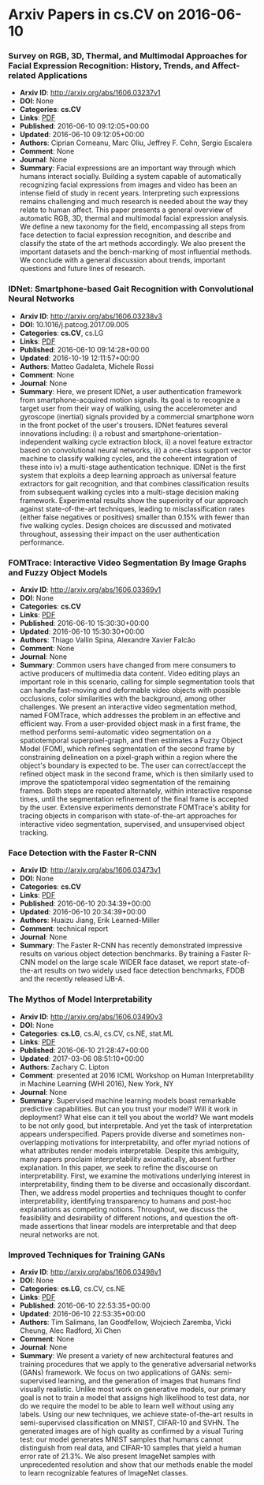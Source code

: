# Arxiv Papers in cs.CV on 2016-06-10
### Survey on RGB, 3D, Thermal, and Multimodal Approaches for Facial Expression Recognition: History, Trends, and Affect-related Applications
- **Arxiv ID**: http://arxiv.org/abs/1606.03237v1
- **DOI**: None
- **Categories**: **cs.CV**
- **Links**: [PDF](http://arxiv.org/pdf/1606.03237v1)
- **Published**: 2016-06-10 09:12:05+00:00
- **Updated**: 2016-06-10 09:12:05+00:00
- **Authors**: Ciprian Corneanu, Marc Oliu, Jeffrey F. Cohn, Sergio Escalera
- **Comment**: None
- **Journal**: None
- **Summary**: Facial expressions are an important way through which humans interact socially. Building a system capable of automatically recognizing facial expressions from images and video has been an intense field of study in recent years. Interpreting such expressions remains challenging and much research is needed about the way they relate to human affect. This paper presents a general overview of automatic RGB, 3D, thermal and multimodal facial expression analysis. We define a new taxonomy for the field, encompassing all steps from face detection to facial expression recognition, and describe and classify the state of the art methods accordingly. We also present the important datasets and the bench-marking of most influential methods. We conclude with a general discussion about trends, important questions and future lines of research.



### IDNet: Smartphone-based Gait Recognition with Convolutional Neural Networks
- **Arxiv ID**: http://arxiv.org/abs/1606.03238v3
- **DOI**: 10.1016/j.patcog.2017.09.005
- **Categories**: **cs.CV**, cs.LG
- **Links**: [PDF](http://arxiv.org/pdf/1606.03238v3)
- **Published**: 2016-06-10 09:14:28+00:00
- **Updated**: 2016-10-19 12:11:57+00:00
- **Authors**: Matteo Gadaleta, Michele Rossi
- **Comment**: None
- **Journal**: None
- **Summary**: Here, we present IDNet, a user authentication framework from smartphone-acquired motion signals. Its goal is to recognize a target user from their way of walking, using the accelerometer and gyroscope (inertial) signals provided by a commercial smartphone worn in the front pocket of the user's trousers. IDNet features several innovations including: i) a robust and smartphone-orientation-independent walking cycle extraction block, ii) a novel feature extractor based on convolutional neural networks, iii) a one-class support vector machine to classify walking cycles, and the coherent integration of these into iv) a multi-stage authentication technique. IDNet is the first system that exploits a deep learning approach as universal feature extractors for gait recognition, and that combines classification results from subsequent walking cycles into a multi-stage decision making framework. Experimental results show the superiority of our approach against state-of-the-art techniques, leading to misclassification rates (either false negatives or positives) smaller than 0.15% with fewer than five walking cycles. Design choices are discussed and motivated throughout, assessing their impact on the user authentication performance.



### FOMTrace: Interactive Video Segmentation By Image Graphs and Fuzzy Object Models
- **Arxiv ID**: http://arxiv.org/abs/1606.03369v1
- **DOI**: None
- **Categories**: **cs.CV**
- **Links**: [PDF](http://arxiv.org/pdf/1606.03369v1)
- **Published**: 2016-06-10 15:30:30+00:00
- **Updated**: 2016-06-10 15:30:30+00:00
- **Authors**: Thiago Vallin Spina, Alexandre Xavier Falcão
- **Comment**: None
- **Journal**: None
- **Summary**: Common users have changed from mere consumers to active producers of multimedia data content. Video editing plays an important role in this scenario, calling for simple segmentation tools that can handle fast-moving and deformable video objects with possible occlusions, color similarities with the background, among other challenges. We present an interactive video segmentation method, named FOMTrace, which addresses the problem in an effective and efficient way. From a user-provided object mask in a first frame, the method performs semi-automatic video segmentation on a spatiotemporal superpixel-graph, and then estimates a Fuzzy Object Model (FOM), which refines segmentation of the second frame by constraining delineation on a pixel-graph within a region where the object's boundary is expected to be. The user can correct/accept the refined object mask in the second frame, which is then similarly used to improve the spatiotemporal video segmentation of the remaining frames. Both steps are repeated alternately, within interactive response times, until the segmentation refinement of the final frame is accepted by the user. Extensive experiments demonstrate FOMTrace's ability for tracing objects in comparison with state-of-the-art approaches for interactive video segmentation, supervised, and unsupervised object tracking.



### Face Detection with the Faster R-CNN
- **Arxiv ID**: http://arxiv.org/abs/1606.03473v1
- **DOI**: None
- **Categories**: **cs.CV**
- **Links**: [PDF](http://arxiv.org/pdf/1606.03473v1)
- **Published**: 2016-06-10 20:34:39+00:00
- **Updated**: 2016-06-10 20:34:39+00:00
- **Authors**: Huaizu Jiang, Erik Learned-Miller
- **Comment**: technical report
- **Journal**: None
- **Summary**: The Faster R-CNN has recently demonstrated impressive results on various object detection benchmarks. By training a Faster R-CNN model on the large scale WIDER face dataset, we report state-of-the-art results on two widely used face detection benchmarks, FDDB and the recently released IJB-A.



### The Mythos of Model Interpretability
- **Arxiv ID**: http://arxiv.org/abs/1606.03490v3
- **DOI**: None
- **Categories**: **cs.LG**, cs.AI, cs.CV, cs.NE, stat.ML
- **Links**: [PDF](http://arxiv.org/pdf/1606.03490v3)
- **Published**: 2016-06-10 21:28:47+00:00
- **Updated**: 2017-03-06 08:51:10+00:00
- **Authors**: Zachary C. Lipton
- **Comment**: presented at 2016 ICML Workshop on Human Interpretability in Machine
  Learning (WHI 2016), New York, NY
- **Journal**: None
- **Summary**: Supervised machine learning models boast remarkable predictive capabilities. But can you trust your model? Will it work in deployment? What else can it tell you about the world? We want models to be not only good, but interpretable. And yet the task of interpretation appears underspecified. Papers provide diverse and sometimes non-overlapping motivations for interpretability, and offer myriad notions of what attributes render models interpretable. Despite this ambiguity, many papers proclaim interpretability axiomatically, absent further explanation. In this paper, we seek to refine the discourse on interpretability. First, we examine the motivations underlying interest in interpretability, finding them to be diverse and occasionally discordant. Then, we address model properties and techniques thought to confer interpretability, identifying transparency to humans and post-hoc explanations as competing notions. Throughout, we discuss the feasibility and desirability of different notions, and question the oft-made assertions that linear models are interpretable and that deep neural networks are not.



### Improved Techniques for Training GANs
- **Arxiv ID**: http://arxiv.org/abs/1606.03498v1
- **DOI**: None
- **Categories**: **cs.LG**, cs.CV, cs.NE
- **Links**: [PDF](http://arxiv.org/pdf/1606.03498v1)
- **Published**: 2016-06-10 22:53:35+00:00
- **Updated**: 2016-06-10 22:53:35+00:00
- **Authors**: Tim Salimans, Ian Goodfellow, Wojciech Zaremba, Vicki Cheung, Alec Radford, Xi Chen
- **Comment**: None
- **Journal**: None
- **Summary**: We present a variety of new architectural features and training procedures that we apply to the generative adversarial networks (GANs) framework. We focus on two applications of GANs: semi-supervised learning, and the generation of images that humans find visually realistic. Unlike most work on generative models, our primary goal is not to train a model that assigns high likelihood to test data, nor do we require the model to be able to learn well without using any labels. Using our new techniques, we achieve state-of-the-art results in semi-supervised classification on MNIST, CIFAR-10 and SVHN. The generated images are of high quality as confirmed by a visual Turing test: our model generates MNIST samples that humans cannot distinguish from real data, and CIFAR-10 samples that yield a human error rate of 21.3%. We also present ImageNet samples with unprecedented resolution and show that our methods enable the model to learn recognizable features of ImageNet classes.



